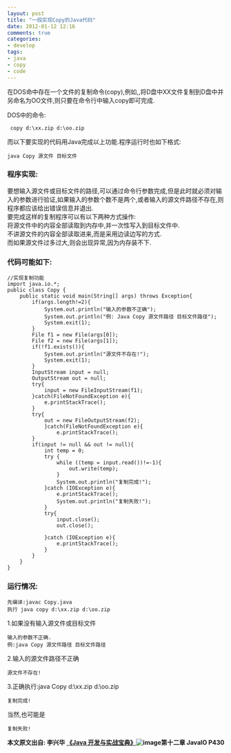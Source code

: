 ```yaml
---
layout: post
title: "一段实现Copy的Java代码" 
date: 2012-01-12 12:16
comments: true
categories: 
- develop
tags: 
- java 
- copy 
- code
---
```


在DOS命中存在一个文件的复制命令(copy),例如,,将D盘中XX文件复制到D盘中并另命名为OO文件,则只要在命令行中输入copy即可完成.
<!--more-->

DOS中的命令:

     copy d:\xx.zip d:\oo.zip

而以下要实现的代码用Java完成以上功能.程序运行时也如下格式:

    java Copy 源文件 目标文件


### 程序实现:

要想输入源文件或目标文件的路径,可以通过命令行参数完成,但是此时就必须对输入的参数进行验证,如果输入的参数个数不是两个,或者输入的源文件路径不存在,则程序都应该给出错误信息并退出.\
 要完成这样的复制程序可以有以下两种方式操作:\
 将源文件中的内容全部读取到内存中,并一次性写入到目标文件中.\
 不讲源文件的内容全部读取进来,而是采用边读边写的方式.\
 而如果源文件过多过大,则会出现异常,因为内存装不下.


### 代码可能如下:

	//实现复制功能
	import java.io.*;
	public class Copy {
	    public static void main(String[] args) throws Exception{
	        if(args.length!=2){
	            System.out.println("输入的参数不正确");
	            System.out.println("例: Java Copy 源文件路径 目标文件路径");
	            System.exit(1);
	        }
	        File f1 = new File(args[0]);
	        File f2 = new File(args[1]);
	        if(!f1.exists()){
	            System.out.println("源文件不存在!");
	            System.exit(1);
	        }
	        InputStream input = null;
	        OutputStream out = null;
	        try{
	            input = new FileInputStream(f1);
	        }catch(FileNotFoundException e){
	            e.printStackTrace();
	        }
	        try{
	            out = new FileOutputStream(f2);
	            }catch(FileNotFoundException e){
	                e.printStackTrace();
	        }
	        if(input != null && out != null){
	            int temp = 0;
	            try {
	                while ((temp = input.read())!=-1){
	                    out.write(temp);
	                }
	                System.out.println("复制完成!");
	            }catch (IOException e){
	                e.printStackTrace();
	                System.out.println("复制失败!");
	            }
	            try{
	                input.close();
	                out.close();
	                
	            }catch (IOException e){
	                e.printStackTrace();
	            }
	        }
	    }
	}

### 运行情况:

    先编译:javac Copy.java
    执行 java copy d:\xx.zip d:\oo.zip

1.如果没有输入源文件或目标文件

    输入的参数不正确.
    例:java Copy 源文件路径 目标文件路径


2.输入的源文件路径不正确

    源文件不存在!

3.正确执行:java Copy d:\\xx.zip d:\\oo.zip

    复制完成!

当然,也可能是

    复制失败!

**本文原文出自: 李兴华 [《Java 开发与实战宝典》][]![image][]第十二章
JavaIO P430**

  [《Java 开发与实战宝典》]: http://www.amazon.cn/gp/product/B002IIE012/ref=as_li_tf_tl?ie=UTF8&tag=duart-23&linkCode=as2&camp=536&creative=3200&creativeASIN=B002IIE012
  [image]: http://www.assoc-amazon.cn/e/ir?t=duart-23&l=as2&o=28&a=B002IIE012